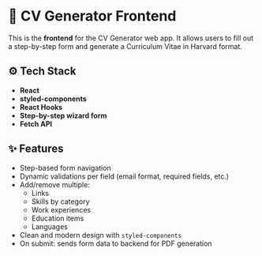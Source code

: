 # 🎨 CV Generator Frontend

This is the **frontend** for the CV Generator web app. It allows users to fill out a step-by-step form and generate a Curriculum Vitae in Harvard format.

## ⚙️ Tech Stack

- **React**
- **styled-components**
- **React Hooks**
- **Step-by-step wizard form**
- **Fetch API**

## ✨ Features

- Step-based form navigation
- Dynamic validations per field (email format, required fields, etc.)
- Add/remove multiple:
  - Links
  - Skills by category
  - Work experiences
  - Education items
  - Languages
- Clean and modern design with `styled-components`
- On submit: sends form data to backend for PDF generation

